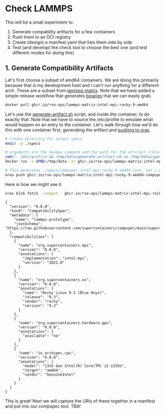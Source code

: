 # Check LAMMPS

This will be a small experiment to:

1. Generate compatiility artifacts for a few containers
2. Push them to an OCI registry
3. Create (design) a manifest.yaml that lists them side by side
4. Test (and develop) the check tool to choose the best one (and test different modes for doing this)

## 1. Generate Compatibility Artifacts

Let's first choose a subset of amd64 containers. We are doing this primarily because that is my development host and I can't run anything
for a different arch. These are a subset from [lammps-matrix](https://github.com/rse-ops/lammps-matrix/pkgs/container/lammps-matrix).
Note that we have added a simple release workflow that generates [binaries](https://github.com/supercontainers/compspec-go/releases/tag/1-26-2024-2)
that we can easily grab.

```bash
docker pull ghcr.io/rse-ops/lammps-matrix:intel-mpi-rocky-9-amd64
```

Let's use the [generate-artifact.sh](generate-artifact.sh) script, and inside the container, to do exactly that. Note that we have to
source the /etc/profile to emulate what would happen on an entry to the container. Let's walk through how we'd do this with one container
first, generating the artifact and [pushing to oras](https://oras.land/docs/how_to_guides/pushing_and_pulling/).

```bash
# create directory for output specs
mkdir -p ./specs

# arguments are the hasGpu command and the path for the artifact (relative to PWD)
cmd=". /etc/profile && /tmp/data/generate-artifact.sh no /tmp/data/specs/compspec-intel-mpi-rocky-9-amd64.json"
docker run -v $PWD:/tmp/data -it ghcr.io/rse-ops/lammps-matrix:intel-mpi-rocky-9-amd64 /bin/bash -c "$cmd"

# This generates ./specs/compspec-intel-mpi-rocky-9-amd64.json, let's push to a registry with oras
oras push ghcr.io/rse-ops/lammps-matrix:intel-mpi-rocky-9-amd64-compspec-test --artifact-type application/org.supercontainers.compspec ./specs/compspec-intel-mpi-rocky-9-amd64.json:application/org.supercontainers.compspec
```

Here is how we might see it:

```bash
oras blob fetch --output - ghcr.io/rse-ops/lammps-matrix:intel-mpi-rocky-9-amd64-compspec@sha256:b68136afad3e4340f0dd4e09c5fea7faf12306cb4b0c1de616703b00d6ffef78
```
```console
{
  "version": "0.0.0",
  "kind": "CompatibilitySpec",
  "metadata": {
    "name": "lammps-prototype",
    "jsonSchema": "https://raw.githubusercontent.com/supercontainers/compspec/main/supercontainers/compspec.json"
  },
  "compatibilities": [
    {
      "name": "org.supercontainers.mpi",
      "version": "0.0.0",
      "annotations": {
        "implementation": "intel-mpi",
        "version": "2021.8"
      }
    },
    {
      "name": "org.supercontainers.os",
      "version": "0.0.0",
      "annotations": {
        "name": "Rocky Linux 9.3 (Blue Onyx)",
        "release": "9.3",
        "vendor": "rocky",
        "version": "9.3"
      }
    },
    {
      "name": "org.supercontainers.hardware.gpu",
      "version": "0.0.0",
      "annotations": {
        "available": "no"
      }
    },
    {
      "name": "io.archspec.cpu",
      "version": "0.0.0",
      "annotations": {
        "model": "13th Gen Intel(R) Core(TM) i5-1335U",
        "target": "amd64",
        "vendor": "GenuineIntel"
      }
    }
  ]
}
```

This is great! Next we will capture the URIs of these together in a manifest and put into our compspec tool. TBA!